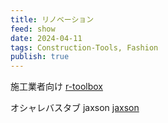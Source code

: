 ```yaml
---
title: リノベーション
feed: show
date: 2024-04-11
tags: Construction-Tools, Fashion
publish: true
---
```

施工業者向け
[r-toolbox](https://www.r-toolbox.jp/)

オシャレバスタブ jaxson
[jaxson](https://jaxson.jp)